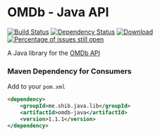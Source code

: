 # OMDb - Java API
[![Build Status](https://travis-ci.org/shibme/omdb-java.svg)](https://travis-ci.org/shibme/omdb-java)
[![Dependency Status](https://www.versioneye.com/user/projects/56adffa87e03c7003db69619/badge.svg?style=flat)](https://www.versioneye.com/user/projects/56adffa87e03c7003db69619)
[![Download](https://api.bintray.com/packages/shibme/maven/omdb-java/images/download.svg)](https://bintray.com/shibme/maven/omdb-java/_latestVersion)
[![Percentage of issues still open](http://isitmaintained.com/badge/open/shibme/omdb-java.svg)](http://isitmaintained.com/project/shibme/omdb-java "Percentage of issues still open")

A Java library for the [OMDb API](http://www.omdbapi.com)

### Maven Dependency for Consumers ###
Add to your `pom.xml`
```xml
<dependency>
	<groupId>me.shib.java.lib</groupId>
	<artifactId>omdb-java</artifactId>
	<version>1.1.1</version>
</dependency>
```
